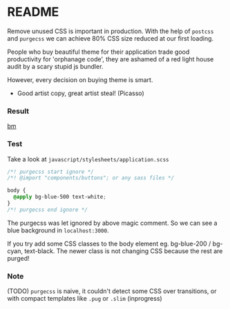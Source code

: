 # README

Remove unused CSS is important in production. With the help of `postcss` and `purgecss` we can achieve 80% CSS size reduced at our first loading.

People who buy beautiful theme for their application trade good productivity for 'orphanage code', they are ashamed of a red light house audit by a scary stupid js bundler.

However, every decision on buying theme is smart.

- Good artist copy, great artist steal! (Picasso)

### Result

[bm](keymastervn.github.com/purgecss-practice-tuandao/public/bm.png)

### Test

Take a look at `javascript/stylesheets/application.scss`

```scss
/*! purgecss start ignore */
/*! @import "components/buttons"; or any sass files */

body {
  @apply bg-blue-500 text-white;
}
/*! purgecss end ignore */
```

The purgecss was let ignored by above magic comment. So we can see a blue background in `localhost:3000`.

If you try add some CSS classes to the body element eg. bg-blue-200 / bg-cyan, text-black. The newer class is not changing CSS because the rest are purged!

### Note

(TODO) `purgecss` is naive, it couldn't detect some CSS over transitions, or with compact templates like `.pug` or `.slim` (inprogress)
